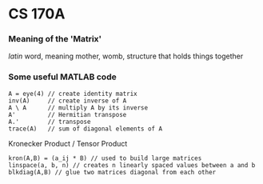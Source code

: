 # CS 170A 

### Meaning of the 'Matrix'
_latin_ word, meaning mother, womb, structure that holds things together

### Some useful MATLAB code
```
A = eye(4) // create identity matrix 
inv(A)     // create inverse of A
A \ A      // multiply A by its inverse
A'         // Hermitian transpose
A.'        // transpose 
trace(A)   // sum of diagonal elements of A
```  
Kronecker Product / Tensor Product  
```
kron(A,B) = (a_ij * B) // used to build large matrices
linspace(a, b, n) // creates n linearly spaced values between a and b
blkdiag(A,B) // glue two matrices diagonal from each other
```  
